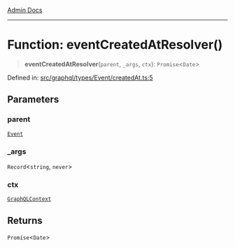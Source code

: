 [Admin Docs](/)

***

# Function: eventCreatedAtResolver()

> **eventCreatedAtResolver**(`parent`, `_args`, `ctx`): `Promise`\<`Date`\>

Defined in: [src/graphql/types/Event/createdAt.ts:5](https://github.com/PalisadoesFoundation/talawa-api/blob/b92360e799fdc7cf89a1346eb8395735c501ee9c/src/graphql/types/Event/createdAt.ts#L5)

## Parameters

### parent

[`Event`](../../Event/type-aliases/Event.md)

### \_args

`Record`\<`string`, `never`\>

### ctx

[`GraphQLContext`](../../../../context/type-aliases/GraphQLContext.md)

## Returns

`Promise`\<`Date`\>
